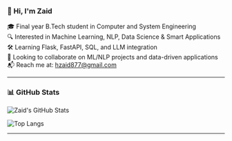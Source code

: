 ### 👋 Hi, I'm Zaid

🎓 Final year B.Tech student in Computer and System Engineering  
🔍 Interested in Machine Learning, NLP, Data Science & Smart Applications  
🛠️ Learning Flask, FastAPI, SQL, and LLM integration  
🤝 Looking to collaborate on ML/NLP projects and data-driven applications  
📬 Reach me at: [hzaid877@gmail.com](mailto:hzaid877@gmail.com)

---

### 📊 GitHub Stats

![Zaid's GitHub Stats](https://github-readme-stats.vercel.app/api?username=Zah-dot&show_icons=true&theme=radical&hide_title=true)

![Top Langs](https://github-readme-stats.vercel.app/api/top-langs/?username=Zah-dot&layout=compact&theme=radical)

---
